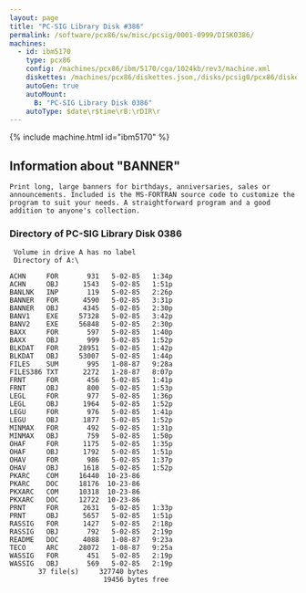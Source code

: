 ```yaml
---
layout: page
title: "PC-SIG Library Disk #386"
permalink: /software/pcx86/sw/misc/pcsig/0001-0999/DISK0386/
machines:
  - id: ibm5170
    type: pcx86
    config: /machines/pcx86/ibm/5170/cga/1024kb/rev3/machine.xml
    diskettes: /machines/pcx86/diskettes.json,/disks/pcsig0/pcx86/diskettes.json
    autoGen: true
    autoMount:
      B: "PC-SIG Library Disk 0386"
    autoType: $date\r$time\rB:\rDIR\r
---
```


{% include machine.html id="ibm5170" %}

## Information about "BANNER"

    Print long, large banners for birthdays, anniversaries, sales or
    announcements. Included is the MS-FORTRAN source code to customize the
    program to suit your needs. A straightforward program and a good
    addition to anyone's collection.

### Directory of PC-SIG Library Disk 0386

     Volume in drive A has no label
     Directory of A:\

    ACHN     FOR       931   5-02-85   1:34p
    ACHN     OBJ      1543   5-02-85   1:51p
    BANLNK   INP       119   5-02-85   2:26p
    BANNER   FOR      4590   5-02-85   3:31p
    BANNER   OBJ      4345   5-02-85   2:30p
    BANV1    EXE     57328   5-02-85   3:42p
    BANV2    EXE     56848   5-02-85   2:30p
    BAXX     FOR       597   5-02-85   1:40p
    BAXX     OBJ       999   5-02-85   1:52p
    BLKDAT   FOR     28951   5-02-85   1:42p
    BLKDAT   OBJ     53007   5-02-85   1:44p
    FILES    SUM       995   1-08-87   9:28a
    FILES386 TXT      2272   1-28-87   8:07p
    FRNT     FOR       456   5-02-85   1:41p
    FRNT     OBJ       800   5-02-85   1:53p
    LEGL     FOR       977   5-02-85   1:36p
    LEGL     OBJ      1964   5-02-85   1:52p
    LEGU     FOR       976   5-02-85   1:41p
    LEGU     OBJ      1877   5-02-85   1:52p
    MINMAX   FOR       492   5-02-85   1:31p
    MINMAX   OBJ       759   5-02-85   1:50p
    OHAF     FOR      1175   5-02-85   1:35p
    OHAF     OBJ      1792   5-02-85   1:51p
    OHAV     FOR       986   5-02-85   1:37p
    OHAV     OBJ      1618   5-02-85   1:52p
    PKARC    COM     16440  10-23-86
    PKARC    DOC     18176  10-23-86
    PKXARC   COM     10318  10-23-86
    PKXARC   DOC     12722  10-23-86
    PRNT     FOR      2631   5-02-85   1:33p
    PRNT     OBJ      5657   5-02-85   1:51p
    RASSIG   FOR      1427   5-02-85   2:18p
    RASSIG   OBJ       792   5-02-85   2:19p
    README   DOC      4088   1-08-87   9:23a
    TECO     ARC     28072   1-08-87   9:25a
    WASSIG   FOR       451   5-02-85   2:19p
    WASSIG   OBJ       569   5-02-85   2:19p
           37 file(s)     327740 bytes
                           19456 bytes free

